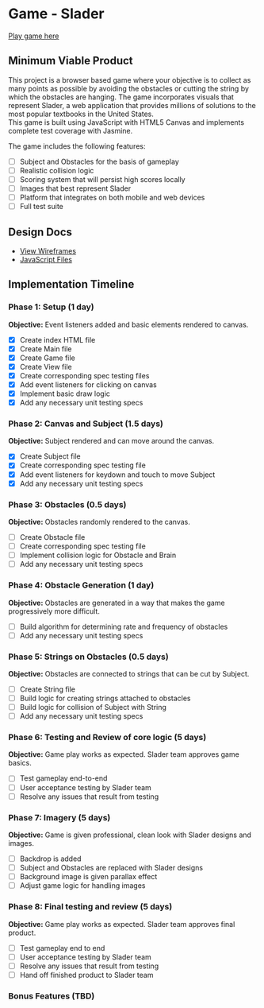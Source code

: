 # Game - Slader

[Play game here][live]

[live]: http://

## Minimum Viable Product

This project is a browser based game where your objective is to collect as many points as possible
by avoiding the obstacles or cutting the string by which the obstacles are hanging.
The game incorporates visuals that represent Slader, a web application that
provides millions of solutions to the most popular textbooks in the United States.    
This game is built using JavaScript with HTML5 Canvas and implements complete test coverage with Jasmine.

The game includes the following features:


- [ ] Subject and Obstacles for the basis of gameplay
- [ ] Realistic collision logic
- [ ] Scoring system that will persist high scores locally
- [ ] Images that best represent Slader
- [ ] Platform that integrates on both mobile and web devices
- [ ] Full test suite

## Design Docs
* [View Wireframes][views]
* [JavaScript Files][components]

[views]: ./documents/views.md
[components]: ./documents/jscomponents.md

## Implementation Timeline

### Phase 1: Setup (1 day)

**Objective:** Event listeners added and basic elements rendered to canvas.

- [x] Create index HTML file
- [x] Create Main file
- [x] Create Game file
- [x] Create View file
- [x] Create corresponding spec testing files
- [x] Add event listeners for clicking on canvas
- [x] Implement basic draw logic
- [x] Add any necessary unit testing specs

### Phase 2: Canvas and Subject (1.5 days)

**Objective:** Subject rendered and can move around the canvas.

- [x] Create Subject file
- [x] Create corresponding spec testing file
- [x] Add event listeners for keydown and touch to move Subject
- [x] Add any necessary unit testing specs

### Phase 3: Obstacles (0.5 days)

**Objective:** Obstacles randomly rendered to the canvas.

- [ ] Create Obstacle file
- [ ] Create corresponding spec testing file
- [ ] Implement collision logic for Obstacle and Brain
- [ ] Add any necessary unit testing specs

### Phase 4: Obstacle Generation (1 day)

**Objective:** Obstacles are generated in a way that makes the game progressively more difficult.

- [ ] Build algorithm for determining rate and frequency of obstacles
- [ ] Add any necessary unit testing specs

### Phase 5: Strings on Obstacles (0.5 days)

**Objective:** Obstacles are connected to strings that can be cut by Subject.

- [ ] Create String file
- [ ] Build logic for creating strings attached to obstacles
- [ ] Build logic for collision of Subject with String
- [ ] Add any necessary unit testing specs

### Phase 6: Testing and Review of core logic (5 days)

**Objective:** Game play works as expected.  Slader team approves game basics.

- [ ] Test gameplay end-to-end
- [ ] User acceptance testing by Slader team
- [ ] Resolve any issues that result from testing

### Phase 7: Imagery (5 days)

**Objective:** Game is given professional, clean look with Slader designs and images.

- [ ] Backdrop is added
- [ ] Subject and Obstacles are replaced with Slader designs
- [ ] Background image is given parallax effect
- [ ] Adjust game logic for handling images

### Phase 8: Final testing and review (5 days)

**Objective:** Game play works as expected.  Slader team approves final product.

- [ ] Test gameplay end to end
- [ ] User acceptance testing by Slader team
- [ ] Resolve any issues that result from testing
- [ ] Hand off finished product to Slader team

### Bonus Features (TBD)
